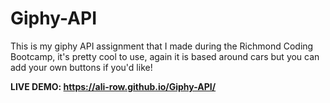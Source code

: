 # Giphy-API
This is my giphy API assignment that I made during the Richmond Coding Bootcamp, it's pretty cool to use, again it is based around cars but you can add your own buttons if you'd like!

**LIVE DEMO: https://ali-row.github.io/Giphy-API/**
